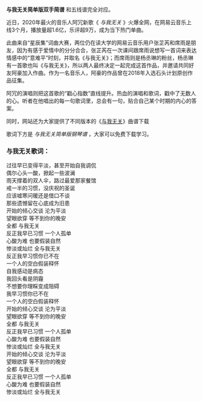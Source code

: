 

**与我无关简单版双手简谱** 和五线谱完全对应。

近日，2020年最火的音乐人阿冗新歌《 _与我无关_ 》火爆全网，在网易云音乐上线3个月，播放量超1.6亿，乐评超9万，成为当下热门单曲。

此曲来自“星辰集”词曲大赛，两位仍在读大学的网易云音乐用户张芷芮和席雨是朋友，因为有感于爱情中的分分合合，张芷芮在一次课间跟席雨说想写一首词来表达情感中的“意难平”时刻，并取名《与我无关》；而席雨则是杨丞琳的粉丝，杨丞琳有一首歌也叫《与我无关》，所以两人最终决定一起完成这首作品，并邀请共同好友阿豪加入作曲。作为一名音乐人，阿豪的作品曾在2018年入选石头计划原创作品征集。

阿冗的演唱则把这首歌的“戳心指数”直线提升。热血的演唱和歌词，戳中了无数人的心。听者在他唱出的每一句歌词里，总会有一句，贴合自己某个时期的内心的答案。

同时，网站还为大家提供了不同版本的《[与我无关](Music-11511-与我无关-开始的倾心交谈沦为平淡-抖音热歌.html "与我无关")》曲谱下载

歌词下方是 _与我无关简单版钢琴谱_ ，大家可以免费下载学习。

### 与我无关歌词：

过往早已变得平淡，甚至开始自我调侃  
偶尔心头一酸，掀起一些波澜  
雨天撑着的双人伞，路过最爱那家餐馆  
戒一半的习惯，没庆祝的圣诞  
应该嘘寒问暖还是借口不谈  
那些遗憾留在心底成为旧患  
开始的倾心交谈 沦为平淡  
望眼欲穿 等不到你的晚安  
全都 与我无关  
反正我早已习惯 一个人孤单  
心酸为难 也要假装自然  
惨淡或灿烂 全与我无关  
反正我早习惯你已不在  
一个人的空白假装释怀  
自我感动是病态  
我回头看是阴霾  
不想要你理睬变成阻碍  
我早习惯你已不在  
一个人的空白假装释怀  
开始的倾心交谈 沦为平淡  
望眼欲穿 等不到你的晚安  
全都 与我无关  
反正我早已习惯 一个人孤单  
心酸为难 也要假装自然  
惨淡或灿烂 全与我无关  
开始的倾心交谈 沦为平淡  
望眼欲穿 等不到你的晚安  
全都 与我无关  
反正我早已习惯 一个人孤单  
心酸为难 也要假装自然  
惨淡或灿烂 全与我无关

